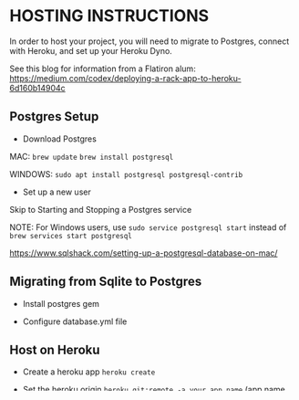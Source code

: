 # HOSTING INSTRUCTIONS

In order to host your project, you will need to migrate to Postgres, connect with Heroku, and set up your Heroku Dyno.

See this blog for information from a Flatiron alum: https://medium.com/codex/deploying-a-rack-app-to-heroku-6d160b14904c

## Postgres Setup

- Download Postgres

MAC: 
```brew update```
```brew install postgresql```

WINDOWS: 
```sudo apt install postgresql postgresql-contrib```

- Set up a new user

Skip to Starting and Stopping a Postgres service

NOTE: For Windows users, use ```sudo service postgresql start``` instead of ```brew services start postgresql```

https://www.sqlshack.com/setting-up-a-postgresql-database-on-mac/

## Migrating from Sqlite to Postgres

- Install postgres gem

- Configure database.yml file

## Host on Heroku

- Create a heroku app ```heroku create```

- Set the heroku origin ```heroku git:remote -a your_app_name``` (app name generated with heroku create)

- Push with git to heroku ```git push heroku <branch_name>```


## Heroku Issues

- You may need to install the Heroku CLI if you have not done so already

https://devcenter.heroku.com/articles/heroku-cli

- Make sure the rake gem is added in your Gemfile
    - You will receive an error about ruby-concurrent if you do not

- You will need to install the Heroku Postgres addon
    - Check if it is already installed with ```heroku addons```
    - Run ```heroku addons:create heroku-postgresql```

- You may need to add the proper platform to your Gemfile.lock
```bundle lock --add-platform x86_64-linux```

- You may need to switch from Sqlite to Postgres
    - Remove the sqlite gem from your Gemfile
    - Add the 'pg' gem to your Gemfile
    - Configure your database.yml file to use postgres. 
    - See the production code example in this repo's database.yaml
    - https://devcenter.heroku.com/articles/sqlite3


